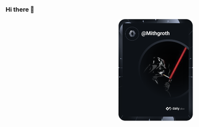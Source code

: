 ### Hi there 👋

<a href="https://app.daily.dev/DailyDevTips"><img src="https://github.com/Mithgroth/Mithgroth/blob/main/devcard.svg" width="200" align="right" alt="Emek Taydaş's Dev Card"/></a>

<!--
**Mithgroth/Mithgroth** is a ✨ _special_ ✨ repository because its `README.md` (this file) appears on your GitHub profile.

Here are some ideas to get you started:

- 🔭 I’m currently working on ...
- 🌱 I’m currently learning ...
- 👯 I’m looking to collaborate on ...
- 🤔 I’m looking for help with ...
- 💬 Ask me about ...
- 📫 How to reach me: ...
- 😄 Pronouns: ...
- ⚡ Fun fact: ...
-->
